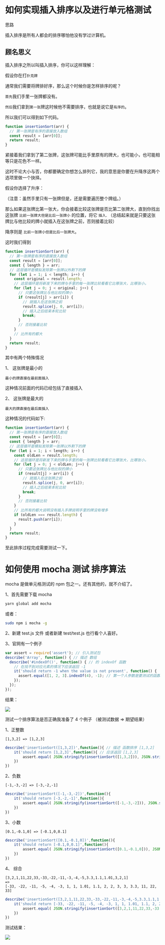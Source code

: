 # 如何实现插入排序以及进行单元格测试

思路

插入排序是所有人都会的排序哪怕他没有学过计算机。

## 顾名思义

插入排序之所以叫插入排序，你可以这样理解：

假设你在打`扑克牌`

通常我们需要将牌排好序，那么这个时候你是怎样排序的呢？

`首先`我们手里一张牌都没有。

`然后`我们拿到`第一张`牌这时候他不需要排序，也就是说它是`有序的`。

所以我们可以得到如下代码。

```js
function insertionSort(arr) {
  // 第一张牌是有序的直接放入数组
  const result = [arr[0]];
  return result;
}
```

紧接着我们拿到了第二张牌，这张牌可能比手里原有的牌大，也可能小，也可能相等只是花色不一样。

这时不论大小与否，你都要确定你想怎么排列它，我的意思是你要在升降序这两个选项里做一个抉择。

假设你选择了升序：

（注意：虽然手里只有一张牌但是，还是需要遍历整个牌组。）

那么如果这张牌比第一张大，你会接着比较这张牌是否比第二张牌大，直到你找出这张牌 `比前一张牌大但是比后一张牌小` 的位置，将它 `插入`.
（总结起来就是只要这张牌比与他比较的牌小就插入在这张牌之前，否则接着比较）

降序则是 `比前一张牌小但是比后一张牌大`。

这时我们得到

```js
function insertionSort(arr) {
  // 第一张牌是有序的直接放入数组
  const result = [arr[0]];
  const { length } = arr;
  // 这层循环是模拟发除第一张牌以外剩下的牌
  for (let i = 1; i < length; i++) {
    const original = result.length;
    // 这层循环是将新发下来的牌与手里的每一张牌比较看看它比哪张大，比哪张小。
    for (let j = 0; j < original; j++) {
      // 只要这张牌比与他比较的牌小
      if (result[j] > arr[i]) {
        // 就插入在这张牌之前
        result.splice(j, 0, arr[i]);
        // 插入之后结束本轮比较
        break;
      }
      // 否则接着比较
    }
    // 比所有的都大
  }
  return result;
}
```

其中有两个特殊情况

1、 这张牌是最小的

    最小的牌直接在最前面插入

这种情况前面的代码已经包括了直接插入

2、 这张牌是最大的

    最大的牌直接在最后面插入

这种情况的代码如下:

```js
function insertionSort(arr) {
  // 第一张牌是有序的直接放入数组
  const result = [arr[0]];
  const { length } = arr;
  // 这层循环是模拟发除第一张牌以外剩下的牌
  for (let i = 1; i < length; i++) {
    const oldLen = result.length;
    // 这层循环是将新发下来的牌与手里的每一张牌比较看看它比哪张大，比哪张小。
    for (let j = 0; j < oldLen; j++) {
      // 只要这张牌比与他比较的牌小
      if (result[j] > arr[i]) {
        // 就插入在这张牌之前
        result.splice(j, 0, arr[i]);
        // 插入之后结束本轮比较
        break;
      }
      // 否则接着比较
    }
    // 比所有的都大说明没有插入手牌说明手里的牌没有增多
    if (oldLen === result.length) {
      result.push(arr[i]);
    }
  }
  return result;
}
```
至此排序过程完成需要测试一下。

# 如何使用 mocha 测试 排序算法

mocha 是做单元格测试的 npm 包之一。还有其他的，就不介绍了。

1、首先需要下载 mocha 

```bash
yarn global add mocha
```
或者：
```bash
sudo npm i mocha -g
```

2、新建 test.js 文件 或者新建 test/test.js 也行看个人喜好。

3、官网有一个例子

```js
var assert = require('assert'); // 引入测试包
describe('Array', function() { // 描述 数组
  describe('#indexOf()', function() { // 的 indexOf 函数
    // 在找不到对应元素的情况下应该返回 -1
    it('should return -1 when the value is not present', function() {
      assert.equal([1, 2, 3].indexOf(4), -1); // 第一个人参数是要测试的函数 ，  第二个参数是结果 。
    });
  });
});
```

结果：

![](https://user-gold-cdn.xitu.io/2019/5/7/16a9150e27ac97ab?w=1024&h=334&f=png&s=46651)

测试一个排序算法是否正确我准备了 4 个例子 （被测试数据 => 期望结果）

1、正整数

    [1,3,2] => [1,2,3]
```js
describe('insertionSort([1,3,2])',function(){ // 描述 函数排序 [1,3,2]
    it('should return [1,2,3]',function(){ // 应该返回 [1,2,3]
        assert.equal( JSON.stringify(insertionSort([1,3,2])), JSON.stringify([1,2,3]) ) // 第一个参数的返回值应该等于第二个参数
    })
})
```
2、负数

    [-1,-3,-2] => [-3,-2,-1]

```js
describe('insertionSort([-1,-3,-2])',function(){
    it('should return [-3,-2,-1]',function(){
        assert.equal( JSON.stringify(insertionSort([-1,-3,-2])), JSON.stringify([-3,-2,-1]) )
    })
})
```
3、小数

    [0.1,-0.1,0] => [-0.1,0,0.1]

```js
describe('insertionSort([0.1,-0.1,0])',function(){
    it('should return [-0.1,0,0.1]',function(){
        assert.equal( JSON.stringify(insertionSort([0.1,-0.1,0])), JSON.stringify([-0.1,0,0.1]) )
    })
})
```

4、 综合

    [3,2,1,11,22,33,-33,-22,-11,-3,-4,-5,3.3,1.1,1.01,3,2,1] 
    =>
    [-33, -22, -11, -5, -4, -3, 1, 1, 1.01, 1.1, 2, 2, 3, 3, 3.3, 11, 22, 33]

```js
describe('insertionSort([3,2,1,11,22,33,-33,-22,-11,-3,-4,-5,3.3,1.1,1.01,3,2,1])',function(){
    it('should return [-33, -22, -11, -5, -4, -3, 1, 1, 1.01, 1.1, 2, 2, 3, 3, 3.3, 11, 22, 33]',function(){
        assert.equal( JSON.stringify(insertionSort([3,2,1,11,22,33,-33,-22,-11,-3,-4,-5,3.3,1.1,1.01,3,2,1])), JSON.stringify([-33, -22, -11, -5, -4, -3, 1, 1, 1.01, 1.1, 2, 2, 3, 3, 3.3, 11, 22, 33]) )
    })
})
```

测试结果：

![](https://user-gold-cdn.xitu.io/2019/5/7/16a9151066413e39?w=1510&h=600&f=png&s=108421)